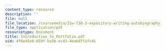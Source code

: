 ```yaml
---
content_type: resource
description: ''
file: null
file_location: /coursemedia/21w-730-3-expository-writing-autobiography-theory-and-practice-spring-2001/4f6e45e6659fba3bec434ea6dffafc41_Introduction_to_Portfolio.pdf
file_type: application/pdf
resourcetype: Document
title: Introduction_to_Portfolio.pdf
uid: 4f6e45e6-659f-ba3b-ec43-4ea6dffafc41
---
```

